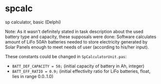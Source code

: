 # spcalc
sp calculator, basic (Delphi)

Note:
As it wasn't definitely stated in task description about the used battery type and capacity, these supposals were done:
Software calculates amount of LiFo 50Ah batteries needed to store electricity generated by Solar Panels enough to meet needs of user (according to his/her input).

These constants could be changed in ```SpCalculatorUnit.pas```:

- ```BATT_DEF_CAPACITY = 50;```  (initial capacity of battery in Ah, integer)
- ```BATT_EFF_RATIO = 0.9;```    (initial effectivity ratio for LiFo batteries, float, lies in range 0.0..1.0)
